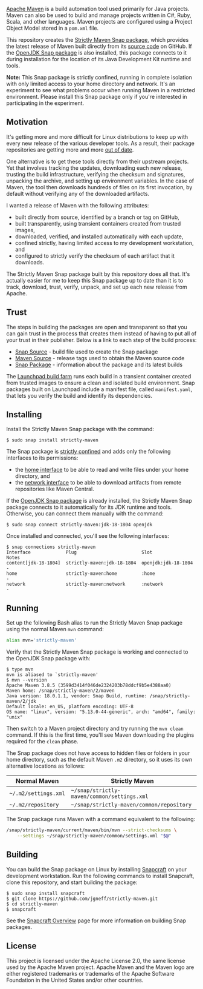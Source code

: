 [Apache Maven](https://maven.apache.org) is a build automation tool used primarily for Java projects. Maven can also be used to build and manage projects written in C#, Ruby, Scala, and other languages. Maven projects are configured using a Project Object Model stored in a `pom.xml` file.

This repository creates the [Strictly Maven Snap package](https://snapcraft.io/strictly-maven), which provides the latest release of Maven built directly from its [source code](https://github.com/apache/maven) on GitHub. If the [OpenJDK Snap package](https://snapcraft.io/openjdk) is also installed, this package connects to it during installation for the location of its Java Development Kit runtime and tools.

**Note:** This Snap package is strictly confined, running in complete isolation with only limited access to your home directory and network. It's an experiment to see what problems occur when running Maven in a restricted environment. Please install this Snap package only if you're interested in participating in the experiment.

## Motivation

It's getting more and more difficult for Linux distributions to keep up with every new release of the various developer tools. As a result, their package repositories are getting more and more [out of date](https://packages.ubuntu.com/search?keywords=maven&searchon=names&exact=1).

One alternative is to get these tools directly from their upstream projects. Yet that involves tracking the updates, downloading each new release, trusting the build infrastructure, verifying the checksum and signatures, unpacking the archive, and setting up environment variables. In the case of Maven, the tool then downloads hundreds of files on its first invocation, by default without verifying any of the downloaded artifacts.

I wanted a release of Maven with the following attributes:

* built directly from source, identified by a branch or tag on GitHub,
* built transparently, using transient containers created from trusted images,
* downloaded, verified, and installed automatically with each update,
* confined strictly, having limited access to my development workstation, and
* configured to strictly verify the checksum of each artifact that it downloads.

The Strictly Maven Snap package built by this repository does all that. It's actually easier for me to keep this Snap package up to date than it is to track, download, trust, verify, unpack, and set up each new release from Apache.

## Trust

The steps in building the packages are open and transparent so that you can gain trust in the process that creates them instead of having to put all of your trust in their publisher. Below is a link to each step of the build process:

* [Snap Source](snap/snapcraft.yaml) - build file used to create the Snap package
* [Maven Source](https://github.com/apache/maven/tags) - release tags used to obtain the Maven source code
* [Snap Package](https://launchpad.net/~jgneff/+snap/strictly-maven) - information about the package and its latest builds

The [Launchpad build farm](https://launchpad.net/builders) runs each build in a transient container created from trusted images to ensure a clean and isolated build environment. Snap packages built on Launchpad include a manifest file, called `manifest.yaml`, that lets you verify the build and identify its dependencies.

## Installing

Install the Strictly Maven Snap package with the command:

```console
$ sudo snap install strictly-maven
```

The Snap package is [strictly confined](https://snapcraft.io/docs/snap-confinement) and adds only the following interfaces to its permissions:

* the [home interface](https://snapcraft.io/docs/home-interface) to be able to read and write files under your home directory, and
* the [network interface](https://snapcraft.io/docs/network-interface) to be able to download artifacts from remote repositories like Maven Central.

If the [OpenJDK Snap package](https://snapcraft.io/openjdk) is already installed, the Strictly Maven Snap package connects to it automatically for its JDK runtime and tools. Otherwise, you can connect them manually with the command:

```console
$ sudo snap connect strictly-maven:jdk-18-1804 openjdk
```

Once installed and connected, you'll see the following interfaces:

```console
$ snap connections strictly-maven
Interface             Plug                        Slot                 Notes
content[jdk-18-1804]  strictly-maven:jdk-18-1804  openjdk:jdk-18-1804  -
home                  strictly-maven:home         :home                -
network               strictly-maven:network      :network             -
```

## Running

Set up the following Bash alias to run the Strictly Maven Snap package using the normal Maven `mvn` command:

```bash
alias mvn='strictly-maven'
```

Verify that the Strictly Maven Snap package is working and connected to the OpenJDK Snap package with:

```console
$ type mvn
mvn is aliased to `strictly-maven'
$ mvn --version
Apache Maven 3.8.5 (3599d3414f046de2324203b78ddcf9b5e4388aa0)
Maven home: /snap/strictly-maven/2/maven
Java version: 18.0.1.1, vendor: Snap Build, runtime: /snap/strictly-maven/2/jdk
Default locale: en_US, platform encoding: UTF-8
OS name: "linux", version: "5.13.0-44-generic", arch: "amd64", family: "unix"
```

Then switch to a Maven project directory and try running the `mvn clean` command. If this is the first time, you'll see Maven downloading the plugins required for the `clean` phase.

The Snap package does not have access to hidden files or folders in your home directory, such as the default Maven `.m2` directory, so it uses its own alternative locations as follows:

| Normal Maven         | Strictly Maven |
|----------------------|----------------|
| `~/.m2/settings.xml` | `~/snap/strictly-maven/common/settings.xml` |
| `~/.m2/repository`   | `~/snap/strictly-maven/common/repository`   |

The Snap package runs Maven with a command equivalent to the following:

```bash
/snap/strictly-maven/current/maven/bin/mvn --strict-checksums \
    --settings ~/snap/strictly-maven/common/settings.xml "$@"
```

## Building

You can build the Snap package on Linux by installing [Snapcraft](https://snapcraft.io/snapcraft) on your development workstation. Run the following commands to install Snapcraft, clone this repository, and start building the package:

```console
$ sudo snap install snapcraft
$ git clone https://github.com/jgneff/strictly-maven.git
$ cd strictly-maven
$ snapcraft
```
See the [Snapcraft Overview](https://snapcraft.io/docs/snapcraft-overview) page for more information on building Snap packages.

## License

This project is licensed under the Apache License 2.0, the same license used by the Apache Maven project. Apache Maven and the Maven logo are either registered trademarks or trademarks of the Apache Software Foundation in the United States and/or other countries.
